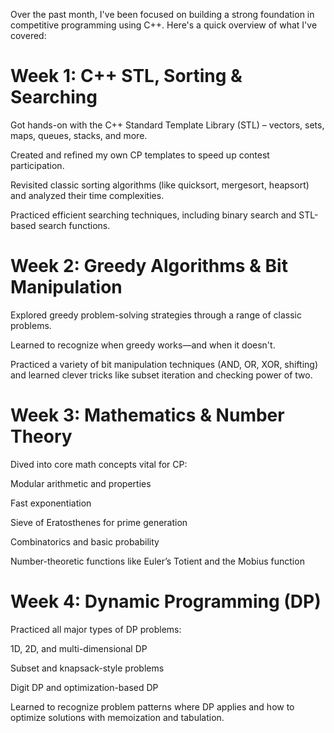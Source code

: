 Over the past month, I've been focused on building a strong foundation in competitive programming using C++. Here's a quick overview of what I've covered:

# Week 1: C++ STL, Sorting & Searching
Got hands-on with the C++ Standard Template Library (STL) – vectors, sets, maps, queues, stacks, and more.

Created and refined my own CP templates to speed up contest participation.

Revisited classic sorting algorithms (like quicksort, mergesort, heapsort) and analyzed their time complexities.

Practiced efficient searching techniques, including binary search and STL-based search functions.

#  Week 2: Greedy Algorithms & Bit Manipulation
Explored greedy problem-solving strategies through a range of classic problems.

Learned to recognize when greedy works—and when it doesn't.

Practiced a variety of bit manipulation techniques (AND, OR, XOR, shifting) and learned clever tricks like subset iteration and checking power of two.

# Week 3: Mathematics & Number Theory
Dived into core math concepts vital for CP:

Modular arithmetic and properties

Fast exponentiation

Sieve of Eratosthenes for prime generation

Combinatorics and basic probability

Number-theoretic functions like Euler’s Totient and the Mobius function


# Week 4: Dynamic Programming (DP)
Practiced all major types of DP problems:

1D, 2D, and multi-dimensional DP

Subset and knapsack-style problems

Digit DP and optimization-based DP

Learned to recognize problem patterns where DP applies and how to optimize solutions with memoization and tabulation.
